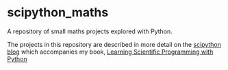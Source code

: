 # scipython_maths
A repository of small maths projects explored with Python.

The projects in this repository are described in more detail on the [scipython blog](https://scipython.com/blog/) which accompanies my book, [Learning Scientific Programming with Python](https://www.amazon.com/Learning-Scientific-Programming-Python-Christian/dp/1107075416/)

